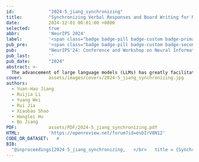 ```yaml
---
id:             "2024-5_jiang_synchronizing"
title:          "Synchronizing Verbal Responses and Board Writing for Multimodal Math Instruction with LLMs"
date:           2024-12-01 00:01:00 +0800
selected:       true
abbr:           'NeurIPS 2024'
label:          '<span class="badge badge-pill badge-custom badge-primary">CCF-A</span> '
pub_pre:        '<span class="badge badge-pill badge-custom badge-secondary">Conference </span> '
pub:            "NeurIPS'24: Conference and Workshop on Neural Information Processing Systems, the 4th Workshop on Mathematical Reasoning and AI"
pub_last:       ''
pub_date:       "2024"
abstract: >-
  The advancement of large language models (LLMs) has greatly facilitated math instruction, with the generated textual content serving as verbal responses to address student inquiries. However, in instructional settings, teachers often provide both verbal responses and board writing (BW) simultaneously to enhance students' knowledge construction. To address this, we introduce MathBoard, a multimodal large language model (MLLM) designed for elementary mathematics education, which progressively generates BW. Our study focuses on the provision of BW to learners, aiming to reduce their cognitive load effectively. Furthermore, MathBoard can be integrated with other approaches that enhance mathematical reasoning capabilities. An empirical study involving 34 pre-service teachers demonstrated that the multimodal interactions facilitated by MathBoard were more highly accepted and impactful across various dimensions compared to text-only interactions, significantly promoting learners' social construction of knowledge.
cover:          assets/images/covers/2024-5_jiang_synchronizing.jpg
authors:
  - Yuan-Hao Jiang
  - Ruijia Li
  - Yuang Wei
  - Rui Jia
  - Xiaobao Shao
  - Hanglei Hu
  - Bo Jiang
PDF:            assets/PDF/2024-5_jiang_synchronizing.pdf
HTML:           'https://openreview.net/forum?id=esbIrV8N12'
CODE_OR_DATASET:   #
BIB: 
  "@inproceedings{2024-5_jiang_synchronizing,	</br>	title = {Synchronizing Verbal Responses and Board Writing for Multimodal Math Instruction with LLMs},	</br>	booktitle = {NeurIPS'24: Conference and Workshop on Neural Information Processing Systems, the 4th Workshop on Mathematical Reasoning and AI},	</br>	address = {Vancouver, Canada},	</br>	publisher = {Neural Information Processing Systems Foundation},	</br>	author = {Jiang, Yuan-Hao and Li, Ruijia and Wei, Yuang and Jia, Rui and Shao, Xiaobao and Hu, Hanglei and Jiang, Bo},	</br>	year = {2024},	</br>	pages = {46--59},	</br>	url = {https://openreview.net/forum?id=esbIrV8N12},	</br>}"
---
```

